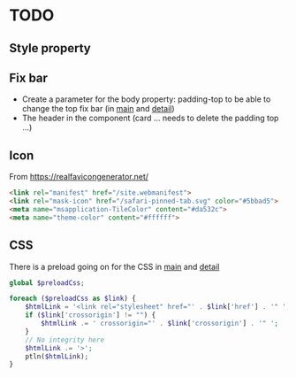 # TODO



## Style property

## Fix bar
  * Create a parameter for the body property: padding-top
to be able to change the top fix bar (in [main](/main.php) and [detail](/detail.php))
  * The header in the component (card ... needs to delete the padding top ...)

## Icon

From https://realfavicongenerator.net/

```html
<link rel="manifest" href="/site.webmanifest">
<link rel="mask-icon" href="/safari-pinned-tab.svg" color="#5bbad5">
<meta name="msapplication-TileColor" content="#da532c">
<meta name="theme-color" content="#ffffff">
```


## CSS

There is a preload going on for the CSS in [main](/main.php) and [detail](/detail.php)

```php
global $preloadCss;

foreach ($preloadCss as $link) {
    $htmlLink = '<link rel="stylesheet" href="' . $link['href'] . '" ';
    if ($link['crossorigin'] != "") {
        $htmlLink .= ' crossorigin="' . $link['crossorigin'] . '" ';
    }
    // No integrity here
    $htmlLink .= '>';
    ptln($htmlLink);
}
```
